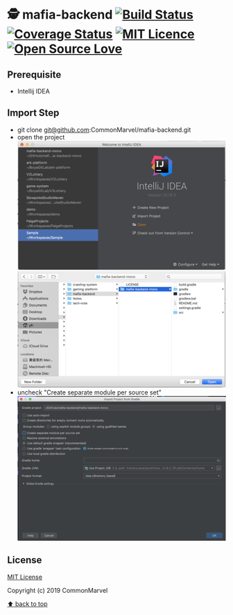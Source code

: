 # 🕵️ mafia-backend [![Build Status](https://travis-ci.org/CommonMarvel/mafia-backend.svg?branch=master)](https://travis-ci.org/CommonMarvel/mafia-backend) [![Coverage Status](https://coveralls.io/repos/github/CommonMarvel/mafia-backend/badge.svg?branch=master)](https://coveralls.io/github/CommonMarvel/mafia-backend?branch=master) [![MIT Licence](https://badges.frapsoft.com/os/mit/mit.svg?v=103)](https://opensource.org/licenses/mit-license.php) [![Open Source Love](https://badges.frapsoft.com/os/v2/open-source.svg?v=103)](https://github.com/ellerbrock/open-source-badges/)

## Prerequisite
* Intellij IDEA

## Import Step
* git clone git@github.com:CommonMarvel/mafia-backend.git
* open the project
![](./doc/open-project1.png)
![](./doc/open-project2.png)
* uncheck "Create separate module per source set"
![](./doc/import-project.png)

## License
[MIT License][license-page]

Copyright (c) 2019 CommonMarvel

[:arrow_up: back to top][top-page]

[license-page]: <https://github.com/CommonMarvel/mafia-backend/blob/master/LICENSE>
[top-page]: <https://github.com/CommonMarvel/mafia-backend#%EF%B8%8F-mafia-backend--->
